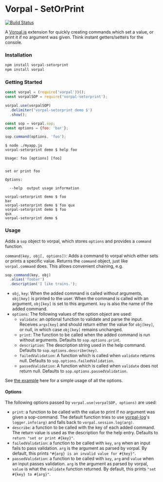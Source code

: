# Vorpal - SetOrPrint

[![Build Status](https://travis-ci.org/AljoschaMeyer/vorpal-setorprint.svg)](https://travis-ci.org/AljoschaMeyer/vorpal-setorprint)

A [Vorpal.js](https://github.com/dthree/vorpal) extension for quickly creating commands which set a value, or print it if no argument was given. Think instant getters/setters for the console.

### Installation

```bash
npm install vorpal-setorprint
npm install vorpal
```

### Getting Started

```js
const vorpal = (require('vorpal'))();
const vorpalSOP = require('vorpal-setorprint');

vorpal.use(vorpalSOP)
  .delimiter('vorpal-setorprint demo $')
  .show();

const sop = vorpal.sop;
const options = {foo: 'bar'};

sop.command(options, 'foo');
```

```
$ node ./myapp.js
vorpal-setorprint demo $ help foo

Usage: foo [options] [foo]


set or print foo

Options:

  --help  output usage information

vorpal-setorprint demo $ foo
bar
vorpal-setorprint demo $ foo qux
vorpal-setorprint demo $ foo
qux
vorpal-setorprint demo $
```

### Usage

Adds a `sop` object to vorpal, which stores `options` and provides a `command` function.

`command(key, obj[, options])`: Adds a command to vorpal which either sets or prints a specific value. Returns the `command` object, just like `vorpal.command` does. This allows convenient chaining, e.g.

```js
sop.command(key, obj)
  .alias('foobar')
  .description('I like trains.');
```

- `obj`, `key`: When the added command is called without arguments, `obj[key]` is printed to the user. When the command is called with an argument, `obj[key]` is set to this argument. `key` is also the name of the added command.
- `options`: The following values of the option object are used:
  - `validate`: an optional function to validate and parse the input. Receives `args[key]` and should return either the value for `obj[key]`, or null, in which case `obj[key]` remains unchanged.
  - `print`: The function to be called when the added command is run without arguments. Defaults to `sop.options.print`.
  - `description`: The description string used in the help command. Defaults to `sop.options.describe(key)`.
  - `failedValidation`: A function which is called when `validate` returns null. Defaults to `sop.options.failedValidation`.
  - `passedValidation`: A function which is called when `validate` does not return null. Defaults to `sop.options.passedValidation`.

See [the example](https://github.com/AljoschaMeyer/vorpal-log/tree/master/examples) here for a simple usage of all the options.

#### Options

The following options passed by `vorpal.use(vorpalSOP, options)` are used:

- `print`: a function to be called with the value to print if no argument was given a sop-command. The default function tries to use [vorpal-log](https://github.com/AljoschaMeyer/vorpal-log)'s `logger.info(arg)` and falls back to `vorpal.session.log(arg)`.
- `describe`: a function to be called with the key of each added command. The return value is used as the description for the help entry. Defaults to `return "set or print #{key}"`.
- `failedValidation`: a function to be called with `key`, `arg` when an input fails to pass validation. `arg` is the argument as parsed by vorpal. By default, this prints `"#{arg} is an invalid value for #{key}"`.
- `passedValidation`: a function to be called with `key`, `arg` and `value` when an input passes validation. `arg` is the argument as parsed by vorpal, `value` is what the `validate` function returned. By default, this prints `"set #{key} to #{arg}"`.
